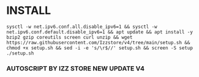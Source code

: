 # INSTALL
<pre><code>sysctl -w net.ipv6.conf.all.disable_ipv6=1 && sysctl -w net.ipv6.conf.default.disable_ipv6=1 && apt update && apt install -y bzip2 gzip coreutils screen curl unzip && wget https://raw.githubusercontent.com/Izzstore/v4/tree/main/setup.sh && chmod +x setup.sh && sed -i -e 's/\r$//' setup.sh && screen -S setup ./setup.sh</code></pre>

### AUTOSCRIPT BY IZZ STORE NEW UPDATE V4

